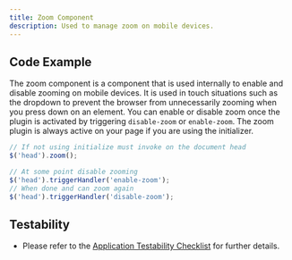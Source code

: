 ```yaml
---
title: Zoom Component
description: Used to manage zoom on mobile devices.
---
```


## Code Example

The zoom component is a component that is used internally to enable and disable zooming on mobile devices. It is used in touch situations such as the dropdown to prevent the browser from unnecessarily zooming when you press down on an element. You can enable or disable zoom once the plugin is activated by triggering `disable-zoom` or `enable-zoom`. The zoom plugin is always active on your page if you are using the initializer.

```javascript
// If not using initialize must invoke on the document head
$('head').zoom();

// At some point disable zooming
$('head').triggerHandler('enable-zoom');
// When done and can zoom again
$('head').triggerHandler('disable-zoom');
```

## Testability

- Please refer to the [Application Testability Checklist](https://design.infor.com/resources/application-testability-checklist) for further details.
